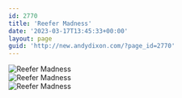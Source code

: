```yaml
---
id: 2770
title: 'Reefer Madness'
date: '2023-03-17T13:45:33+00:00'
layout: page
guid: 'http://new.andydixon.com/?page_id=2770'
---
```


![Reefer Madness](https://i0.wp.com/assets.g8x2.ldn.idrivee2-23.com/posters/Reefer%20Madness%2001.jpg?w=1200&ssl=1 "Reefer Madness")  
![Reefer Madness](https://i0.wp.com/assets.g8x2.ldn.idrivee2-23.com/posters/Reefer%20Madness%2002.jpg?w=1200&ssl=1 "Reefer Madness")  
![Reefer Madness](https://i0.wp.com/assets.g8x2.ldn.idrivee2-23.com/posters/Reefer%20Madness%2003.jpg?w=1200&ssl=1 "Reefer Madness")